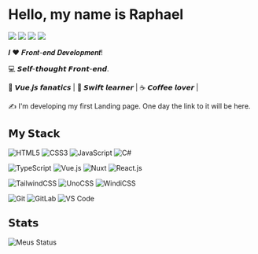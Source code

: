 # Hello, my name is Raphael

[![](https://img.shields.io/badge/-@RaphaelFernando-%23181717?style=flat-square&logo=github)](https://github.com/RaphaelFernando)
[![](https://img.shields.io/badge/-@RaphaelFernando-%23000000?style=flat-square&logo=codepen)](https://codepen.io/RaphaelFernando)
[![](https://img.shields.io/badge/-@RaphaelFernando-%23000000?style=flat-square&logo=codesandbox)](https://codesandbox.io/u/raphaelfernando)
[![](https://img.shields.io/website?color=0ab9e6&style=flat-square&up_message=xlbd.me&url=https%3A%2F%2Fxlbd.me)]()

𝑰 ❤️ 𝑭𝒓𝒐𝒏𝒕-𝒆𝒏𝒅 𝑫𝒆𝒗𝒆𝒍𝒐𝒑𝒎𝒆𝒏𝒕! 

:computer: 𝙎𝙚𝙡𝙛-𝙩𝙝𝙤𝙪𝙜𝙝𝙩 𝙁𝙧𝙤𝙣𝙩-𝙚𝙣𝙙.

🖖 𝙑𝙪𝙚.𝙟𝙨 𝙛𝙖𝙣𝙖𝙩𝙞𝙘𝙨 | 🍎 𝙎𝙬𝙞𝙛𝙩 𝙡𝙚𝙖𝙧𝙣𝙚𝙧 | ☕️ 𝘾𝙤𝙛𝙛𝙚𝙚 𝙡𝙤𝙫𝙚𝙧 |

:writing_hand: I'm developing my first Landing page. One day the link to it will be here.

## 𝗠𝘆 𝗦𝘁𝗮𝗰𝗸

![HTML5](https://img.shields.io/badge/HTML5-%2523E44D27%2Cffffff?logo=HTML5&logoColor=ffffff&color=ff5a00)
![CSS3](https://img.shields.io/badge/CSS3-%25231572B6?logo=CSS3&color=264de4)
![JavaScript](https://img.shields.io/badge/JavaScript-%2523F7DF1C?logo=JavaScript&logoColor=000000&color=FAD800)
![C#](https://img.shields.io/badge/C%23-239120?logo=csharp)

![TypeScript](https://img.shields.io/badge/TypeScript-007ACC?logo=TypeScript&logoColor=ffffff)
![Vue.js](https://img.shields.io/badge/-Vue.js-%232c3e50?&logo=vuedotjs)
![Nuxt](https://img.shields.io/badge/-Nuxt.js-%23282C34?logo=nuxtdotjs)
![React.js](https://img.shields.io/badge/-React.js-%23282C34?logo=react)

![TailwindCSS](https://img.shields.io/badge/-TailwindCSS-%231a202c?logo=tailwind-css)
![UnoCSS](https://img.shields.io/badge/-UnoCSS-%23333333?logo=unocss)
![WindiCSS](https://img.shields.io/badge/-WindiCSS-%23000000?logo=tailwind-css&&logoColor=48B0F1)

![Git](https://img.shields.io/badge/-Git-%23F05032?logo=git&logoColor=%23ffffff)
![GitLab](https://img.shields.io/badge/-GitLab-FCA121?logo=gitlab)
![VS Code](https://img.shields.io/badge/-VSCode-%23007ACC?logo=visual-studio-code)

## 𝗦𝘁𝗮𝘁𝘀

![Meus Status](https://github-readme-stats.vercel.app/api?username=RaphaelFernando&show_icons=true&theme=dracula)
